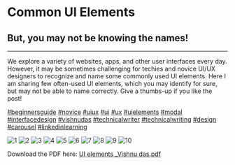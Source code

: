 # Common UI Elements
## But, you may not be knowing the names!
________________________________________________________________________________________________________________________________________

We explore a variety of websites, apps, and other user interfaces every day. However, it may be sometimes challenging for techies and novice UI/UX designers to recognize and name some commonly used UI elements. Here I am sharing few often-used UI elements, which you may identify for sure, but may not be able to name correctly. Give a thumbs-up if you like the post! 
 
 


[#beginnersguide](https://www.linkedin.com/feed/hashtag/?keywords=beginnersguide&highlightedUpdateUrns=urn%3Ali%3Aactivity%3A7013889724931088384) [#novice](https://www.linkedin.com/feed/hashtag/?keywords=novice&highlightedUpdateUrns=urn%3Ali%3Aactivity%3A7013889724931088384) [#uiux](https://www.linkedin.com/feed/hashtag/?keywords=uiux&highlightedUpdateUrns=urn%3Ali%3Aactivity%3A7013889724931088384) [#ui](https://www.linkedin.com/feed/hashtag/?keywords=ui&highlightedUpdateUrns=urn%3Ali%3Aactivity%3A7013889724931088384) [#ux](https://www.linkedin.com/feed/hashtag/?keywords=ux&highlightedUpdateUrns=urn%3Ali%3Aactivity%3A7013889724931088384) [#uielements](https://www.linkedin.com/feed/hashtag/?keywords=uielements&highlightedUpdateUrns=urn%3Ali%3Aactivity%3A7013889724931088384) [#modal](https://www.linkedin.com/feed/hashtag/?keywords=modal&highlightedUpdateUrns=urn%3Ali%3Aactivity%3A7013889724931088384)
[#interfacedesign](https://www.linkedin.com/feed/hashtag/?keywords=interfacedesign&highlightedUpdateUrns=urn%3Ali%3Aactivity%3A7013889724931088384) [#vishnudas](https://www.linkedin.com/feed/hashtag/?keywords=vishnudas&highlightedUpdateUrns=urn%3Ali%3Aactivity%3A7013889724931088384) [#technicalwriter](https://www.linkedin.com/feed/hashtag/?keywords=technicalwriter&highlightedUpdateUrns=urn%3Ali%3Aactivity%3A7013889724931088384) [#technicalwriting](https://www.linkedin.com/feed/hashtag/?keywords=technicalwriting&highlightedUpdateUrns=urn%3Ali%3Aactivity%3A7013889724931088384)
[#design](https://www.linkedin.com/feed/hashtag/?keywords=design&highlightedUpdateUrns=urn%3Ali%3Aactivity%3A7013889724931088384) [#carousel](https://www.linkedin.com/feed/hashtag/?keywords=carousel&highlightedUpdateUrns=urn%3Ali%3Aactivity%3A7013889724931088384) [#linkedinlearning](https://www.linkedin.com/feed/hashtag/?keywords=linkedinlearning&highlightedUpdateUrns=urn%3Ali%3Aactivity%3A7013889724931088384)

![1](https://user-images.githubusercontent.com/92569350/212086034-7b54bad5-7ccd-4549-88c4-a4737db9ddf6.jpg)
![2](https://user-images.githubusercontent.com/92569350/212086037-214d6c04-e701-4245-a6ec-8aac5e5ccd73.jpg)
![3](https://user-images.githubusercontent.com/92569350/212086044-494618c1-24b9-463c-bfc1-4703950a3ea7.jpg)
![4](https://user-images.githubusercontent.com/92569350/212086051-6a20a8f7-40e7-4627-a70e-650c888cf4dd.jpg)
![5](https://user-images.githubusercontent.com/92569350/212086054-aa53f07e-b420-40bf-b71c-11e897ebf31d.jpg)
![6](https://user-images.githubusercontent.com/92569350/212086055-a508e35d-d1df-4470-bbed-60ba972dc97f.jpg)
![7](https://user-images.githubusercontent.com/92569350/212086057-9e4fb735-8ee8-42b6-8272-b5d369fa4cd1.jpg)
![8](https://user-images.githubusercontent.com/92569350/212086061-e8a841fb-0cff-4dc7-afa3-99c00858e4df.jpg)
![9](https://user-images.githubusercontent.com/92569350/212086020-e92560b1-ebe2-4280-a09a-1fd07b4a529d.jpg)
![10](https://user-images.githubusercontent.com/92569350/212086030-e7291280-0297-41b7-a756-f9feba028b4e.jpg)

Download the PDF here:
[UI elements _Vishnu das.pdf](https://github.com/vishnudasTW/Commonly-used-UI-elements/files/10402187/UI.elements._Vishnu.das.pdf)
